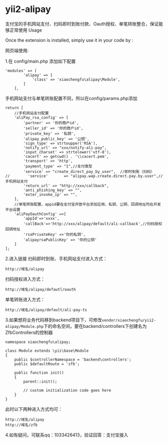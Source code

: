 # yii2-alipay
支付宝的手机网站支付、扫码即时到账付款、Oauth授权、单笔转账整合，保证能够正常使用
Usage

Once the extension is installed, simply use it in your code by :

网页端使用:

1.在 config/main.php 添加如下配置
```
'modules' => [
        'alipay' => [
            'class' => 'xiaochengfu\alipay\Module',
        ]
    ],
```
手机网站支付与单笔转账配置不同，所以在config/params.php添加
```
return [
    //手机网站支付配置
    'aliPay_rsa_config' => [
        'partner' => '你的商户id',
        'seller_id' => '你的商户id',
        'private_key' => '私钥',
        'alipay_public_key' => '公钥',
        'sign_type' => strtoupper('RSA'),
        'notify_url' => "xxx/notify-ali-pay",
        'input_charset' => strtolower('utf-8'),
        'cacert' => getcwd() . '\\cacert.pem',
        'transport' => 'http',
        'payment_type' => "1",//支付类型
        'service' => "create_direct_pay_by_user",  //即时到账（扫码）
//        'service'       => "alipay.wap.create.direct.pay.by.user",//手机网站支付
        'return_url' => "http://xxx/callback",
        'anti_phishing_key' => "",
        'exter_invoke_ip' => "",
    ],
    //单笔转账配置，appid要在支付宝开放平台添加应用，私钥、公钥、回调地址均在开发平台设置
    'aliPayOauthConfig' =>[
        'appId'=>'xxxx',
        'callBack'=>'http://xxx/alipay/default/ali-callback',//扫码授权回调地址
        'rsaPrivateKey' =>'你的私钥',
        'alipayrsaPublicKey' => '你的公钥'
    ]
];
```
2.进入链接
扫码即时到账、手机网站支付进入方式：
```
http://域名/alipay
```
扫码授权进入方式：
```
http://域名/alipay/defautl/oauth
```
单笔转账进入方式：
```
http://域名/alipay/default/ali-pay-ts
```
3.如果想将业务代码移到backend项目下，可修改`vendor/xiaochengfu/yii2-alipay/Module.php`下的命名空间，要在backend/controllers下创建名为ZfbControllers的控制器

```
namespace xiaochengfu\alipay;

class Module extends \yii\base\Module
{
    public $controllerNamespace = 'backend\controllers';
    public $defaultRoute = 'zfb';

    public function init()
    {
        parent::init();

        // custom initialization code goes here
    }
}
```

此时以下两种进入方式均可：
```
http://域名/alipay
http://域名/zfb
```
4.如有疑问，可联系qq：1033426413，验证回答：支付宝接入